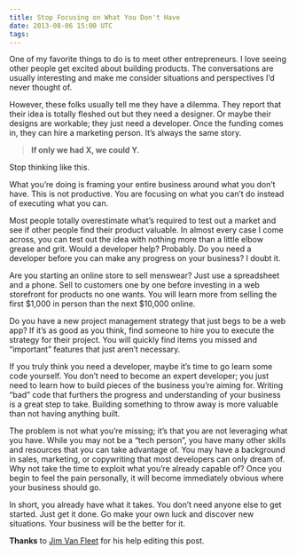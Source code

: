 ```yaml
---
title: Stop Focusing on What You Don't Have
date: 2013-08-06 15:00 UTC
tags:
---
```

One of my favorite things to do is to meet other entrepreneurs. I love
seeing other people get excited about building products. The
conversations are usually interesting and make me consider situations
and perspectives I’d never thought of.

However, these folks usually tell me they have a dilemma. They report
that their idea is totally fleshed out but they need a designer. Or
maybe their designs are workable; they just need a developer. Once the
funding comes in, they can hire a marketing person. It’s always the same
story.

> **If only we had X, we could Y.**

Stop thinking like this.

What you’re doing is framing your entire business around what you don’t
have. This is not productive. You are focusing on what you can’t do
instead of executing what you can.

Most people totally overestimate what’s required to test out a market
and see if other people find their product valuable. In almost every
case I come across, you can test out the idea with nothing more than a
little elbow grease and grit. Would a developer help? Probably. Do you
need a developer before you can make any progress on your business? I
doubt it.

Are you starting an online store to sell menswear? Just use a
spreadsheet and a phone. Sell to customers one by one before investing
in a web storefront for products no one wants. You will learn more from
selling the first $1,000 in person than the next $10,000 online.

Do you have a new project management strategy that just begs to be a web
app? If it’s as good as you think, find someone to hire you to execute
the strategy for their project. You will quickly find items you missed
and “important” features that just aren’t necessary.

If you truly think you need a developer, maybe it’s time to go learn
some code yourself. You don’t need to become an expert developer; you
just need to learn how to build pieces of the business you’re aiming
for. Writing “bad” code that furthers the progress and understanding of
your business is a great step to take. Building something to throw away
is more valuable than not having anything built.

The problem is not what you’re missing; it’s that you are not leveraging
what you have. While you may not be a “tech person”, you have many other
skills and resources that you can take advantage of. You may have a
background in sales, marketing, or copywriting that most developers can
only dream of. Why not take the time to exploit what you’re already
capable of? Once you begin to feel the pain personally, it will become
immediately obvious where your business should go.

In short, you already have what it takes. You don’t need anyone else to
get started. Just get it done. Go make your own luck and discover new
situations. Your business will be the better for it.

<footer>
  <strong>Thanks</strong> to <a href="http://twitter.com/bigfleet">Jim Van Fleet</a> for his help editing this post.
</footer>
